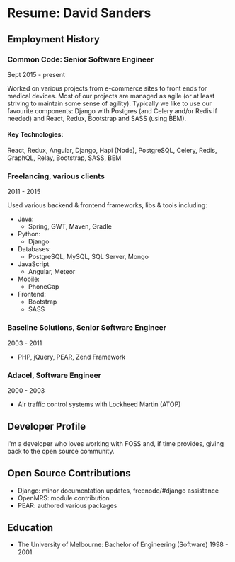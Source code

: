 # Resume: David Sanders

## Employment History

### Common Code: Senior Software Engineer

Sept 2015 - present

Worked on various projects from e-commerce sites to front ends for medical devices.
Most of our projects are managed as agile (or at least striving to maintain some
sense of agility).  Typically we like to use our favourite components: Django with
Postgres (and Celery and/or Redis if needed) and React, Redux, Bootstrap and SASS
(using BEM).

#### Key Technologies:

React, Redux, Angular, Django, Hapi (Node), PostgreSQL, Celery, Redis, GraphQL, Relay, Bootstrap, SASS, BEM

### Freelancing, various clients

2011 - 2015

Used various backend & frontend frameworks, libs & tools including:

 - Java:
   - Spring, GWT, Maven, Gradle
 - Python:
   - Django
 - Databases:
   - PostgreSQL, MySQL, SQL Server, Mongo
 - JavaScript
   - Angular, Meteor
 - Mobile:
   - PhoneGap
 - Frontend:
   - Bootstrap 
   - SASS

### Baseline Solutions, Senior Software Engineer

2003 - 2011

 - PHP, jQuery, PEAR, Zend Framework

### Adacel, Software Engineer

2000 - 2003

 - Air traffic control systems with Lockheed Martin (ATOP)

## Developer Profile

I'm a developer who loves working with FOSS and, if time provides, giving back
to the open source community.

## Open Source Contributions

 - Django: minor documentation updates, freenode/#django assistance
 - OpenMRS: module contribution
 - PEAR: authored various packages

## Education

 - The University of Melbourne: Bachelor of Engineering (Software) 1998 - 2001
